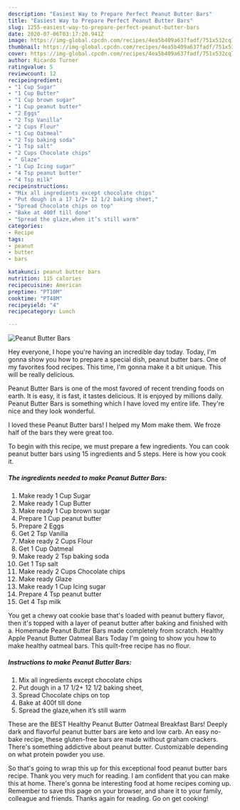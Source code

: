 ```yaml
---
description: "Easiest Way to Prepare Perfect Peanut Butter Bars"
title: "Easiest Way to Prepare Perfect Peanut Butter Bars"
slug: 1255-easiest-way-to-prepare-perfect-peanut-butter-bars
date: 2020-07-06T03:17:20.941Z
image: https://img-global.cpcdn.com/recipes/4ea5b409a637fadf/751x532cq70/peanut-butter-bars-recipe-main-photo.jpg
thumbnail: https://img-global.cpcdn.com/recipes/4ea5b409a637fadf/751x532cq70/peanut-butter-bars-recipe-main-photo.jpg
cover: https://img-global.cpcdn.com/recipes/4ea5b409a637fadf/751x532cq70/peanut-butter-bars-recipe-main-photo.jpg
author: Ricardo Turner
ratingvalue: 5
reviewcount: 12
recipeingredient:
- "1 Cup Sugar"
- "1 Cup Butter"
- "1 Cup brown sugar"
- "1 Cup peanut butter"
- "2 Eggs"
- "2 Tsp Vanilla"
- "2 Cups Flour"
- "1 Cup Oatmeal"
- "2 Tsp baking soda"
- "1 Tsp salt"
- "2 Cups Chocolate chips"
- " Glaze"
- "1 Cup Icing sugar"
- "4 Tsp peanut butter"
- "4 Tsp milk"
recipeinstructions:
- "Mix all ingredients except chocolate chips"
- "Put dough in a 17 1/2+ 12 1/2 baking sheet,"
- "Spread Chocolate chips on top"
- "Bake at 400f till done"
- "Spread the glaze,when it’s still warm"
categories:
- Recipe
tags:
- peanut
- butter
- bars

katakunci: peanut butter bars 
nutrition: 115 calories
recipecuisine: American
preptime: "PT10M"
cooktime: "PT48M"
recipeyield: "4"
recipecategory: Lunch

---
```



![Peanut Butter Bars](https://img-global.cpcdn.com/recipes/4ea5b409a637fadf/751x532cq70/peanut-butter-bars-recipe-main-photo.jpg)

Hey everyone, I hope you're having an incredible day today. Today, I'm gonna show you how to prepare a special dish, peanut butter bars. One of my favorites food recipes. This time, I'm gonna make it a bit unique. This will be really delicious.

Peanut Butter Bars is one of the most favored of recent trending foods on earth. It is easy, it is fast, it tastes delicious. It is enjoyed by millions daily. Peanut Butter Bars is something which I have loved my entire life. They're nice and they look wonderful.

I loved these Peanut Butter bars! I helped my Mom make them. We froze half of the bars they were great too.


To begin with this recipe, we must prepare a few ingredients. You can cook peanut butter bars using 15 ingredients and 5 steps. Here is how you cook it.

<!--inarticleads1-->

##### The ingredients needed to make Peanut Butter Bars:

1. Make ready 1 Cup Sugar
1. Make ready 1 Cup Butter
1. Make ready 1 Cup brown sugar
1. Prepare 1 Cup peanut butter
1. Prepare 2 Eggs
1. Get 2 Tsp Vanilla
1. Make ready 2 Cups Flour
1. Get 1 Cup Oatmeal
1. Make ready 2 Tsp baking soda
1. Get 1 Tsp salt
1. Make ready 2 Cups Chocolate chips
1. Make ready  Glaze
1. Make ready 1 Cup Icing sugar
1. Prepare 4 Tsp peanut butter
1. Get 4 Tsp milk


You get a chewy oat cookie base that&#39;s loaded with peanut buttery flavor, then it&#39;s topped with a layer of peanut butter after baking and finished with a. Homemade Peanut Butter Bars made completely from scratch. Healthy Apple Peanut Butter Oatmeal Bars Today I&#39;m going to show you how to make healthy oatmeal bars. This quilt-free recipe has no flour. 

<!--inarticleads2-->

##### Instructions to make Peanut Butter Bars:

1. Mix all ingredients except chocolate chips
1. Put dough in a 17 1/2+ 12 1/2 baking sheet,
1. Spread Chocolate chips on top
1. Bake at 400f till done
1. Spread the glaze,when it’s still warm


These are the BEST Healthy Peanut Butter Oatmeal Breakfast Bars! Deeply dark and flavorful peanut butter bars are keto and low carb. An easy no-bake recipe, these gluten-free bars are made without graham crackers. There&#39;s something addictive about peanut butter. Customizable depending on what protein powder you use. 

So that's going to wrap this up for this exceptional food peanut butter bars recipe. Thank you very much for reading. I am confident that you can make this at home. There's gonna be interesting food at home recipes coming up. Remember to save this page on your browser, and share it to your family, colleague and friends. Thanks again for reading. Go on get cooking!

